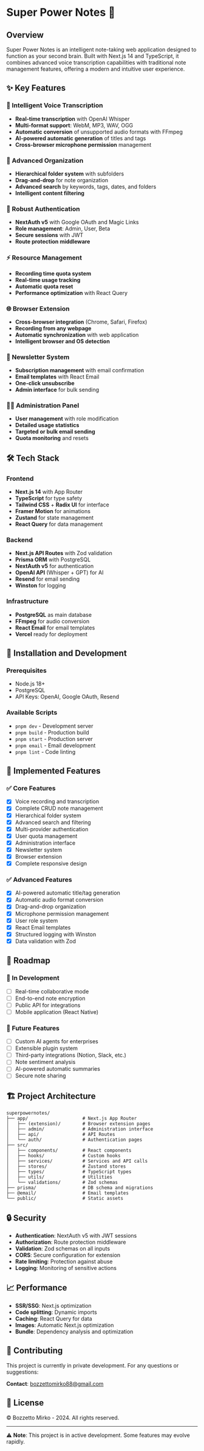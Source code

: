 # Super Power Notes 🚀

## Overview

Super Power Notes is an intelligent note-taking web application designed to function as your second brain. Built with Next.js 14 and TypeScript, it combines advanced voice transcription capabilities with traditional note management features, offering a modern and intuitive user experience.

## ✨ Key Features

### 🎤 Intelligent Voice Transcription

- **Real-time transcription** with OpenAI Whisper
- **Multi-format support**: WebM, MP3, WAV, OGG
- **Automatic conversion** of unsupported audio formats with FFmpeg
- **AI-powered automatic generation** of titles and tags
- **Cross-browser microphone permission** management

### 📁 Advanced Organization

- **Hierarchical folder system** with subfolders
- **Drag-and-drop** for note organization
- **Advanced search** by keywords, tags, dates, and folders
- **Intelligent content filtering**

### 🔐 Robust Authentication

- **NextAuth v5** with Google OAuth and Magic Links
- **Role management**: Admin, User, Beta
- **Secure sessions** with JWT
- **Route protection middleware**

### ⚡ Resource Management

- **Recording time quota system**
- **Real-time usage tracking**
- **Automatic quota reset**
- **Performance optimization** with React Query

### 🌐 Browser Extension

- **Cross-browser integration** (Chrome, Safari, Firefox)
- **Recording from any webpage**
- **Automatic synchronization** with web application
- **Intelligent browser and OS detection**

### 📧 Newsletter System

- **Subscription management** with email confirmation
- **Email templates** with React Email
- **One-click unsubscribe**
- **Admin interface** for bulk sending

### 👨‍💼 Administration Panel

- **User management** with role modification
- **Detailed usage statistics**
- **Targeted or bulk email sending**
- **Quota monitoring** and resets

## 🛠 Tech Stack

### Frontend

- **Next.js 14** with App Router
- **TypeScript** for type safety
- **Tailwind CSS** + **Radix UI** for interface
- **Framer Motion** for animations
- **Zustand** for state management
- **React Query** for data management

### Backend

- **Next.js API Routes** with Zod validation
- **Prisma ORM** with PostgreSQL
- **NextAuth v5** for authentication
- **OpenAI API** (Whisper + GPT) for AI
- **Resend** for email sending
- **Winston** for logging

### Infrastructure

- **PostgreSQL** as main database
- **FFmpeg** for audio conversion
- **React Email** for email templates
- **Vercel** ready for deployment

## 🚀 Installation and Development

### Prerequisites

- Node.js 18+
- PostgreSQL
- API Keys: OpenAI, Google OAuth, Resend

### Available Scripts

- `pnpm dev` - Development server
- `pnpm build` - Production build
- `pnpm start` - Production server
- `pnpm email` - Email development
- `pnpm lint` - Code linting

## 📱 Implemented Features

### ✅ Core Features

- [x] Voice recording and transcription
- [x] Complete CRUD note management
- [x] Hierarchical folder system
- [x] Advanced search and filtering
- [x] Multi-provider authentication
- [x] User quota management
- [x] Administration interface
- [x] Newsletter system
- [x] Browser extension
- [x] Complete responsive design

### ✅ Advanced Features

- [x] AI-powered automatic title/tag generation
- [x] Automatic audio format conversion
- [x] Drag-and-drop organization
- [x] Microphone permission management
- [x] User role system
- [x] React Email templates
- [x] Structured logging with Winston
- [x] Data validation with Zod

## 🎯 Roadmap

### 🔄 In Development

- [ ] Real-time collaborative mode
- [ ] End-to-end note encryption
- [ ] Public API for integrations
- [ ] Mobile application (React Native)

### 🚀 Future Features

- [ ] Custom AI agents for enterprises
- [ ] Extensible plugin system
- [ ] Third-party integrations (Notion, Slack, etc.)
- [ ] Note sentiment analysis
- [ ] AI-powered automatic summaries
- [ ] Secure note sharing

## 🏗 Project Architecture

```
superpowernotes/
├── app/                    # Next.js App Router
│   ├── (extension)/        # Browser extension pages
│   ├── admin/              # Administration interface
│   ├── api/                # API Routes
│   └── auth/               # Authentication pages
├── src/
│   ├── components/         # React components
│   ├── hooks/              # Custom hooks
│   ├── services/           # Services and API calls
│   ├── stores/             # Zustand stores
│   ├── types/              # TypeScript types
│   ├── utils/              # Utilities
│   └── validations/        # Zod schemas
├── prisma/                 # DB schema and migrations
├── @email/                 # Email templates
└── public/                 # Static assets
```

## 🔒 Security

- **Authentication**: NextAuth v5 with JWT sessions
- **Authorization**: Route protection middleware
- **Validation**: Zod schemas on all inputs
- **CORS**: Secure configuration for extension
- **Rate limiting**: Protection against abuse
- **Logging**: Monitoring of sensitive actions

## 📈 Performance

- **SSR/SSG**: Next.js optimization
- **Code splitting**: Dynamic imports
- **Caching**: React Query for data
- **Images**: Automatic Next.js optimization
- **Bundle**: Dependency analysis and optimization

## 🤝 Contributing

This project is currently in private development. For any questions or suggestions:

**Contact**: bozzettomirko88@gmail.com

## 📄 License

© Bozzetto Mirko - 2024. All rights reserved.

---

⚠️ **Note**: This project is in active development. Some features may evolve rapidly.
